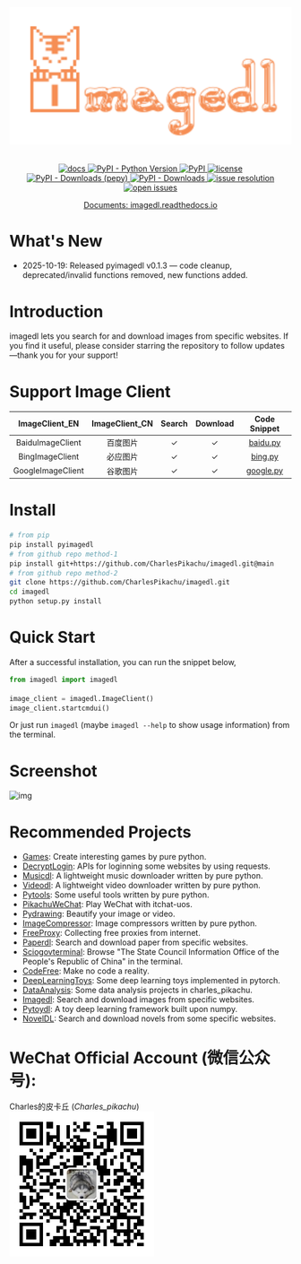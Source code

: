 <div align="center">
  <img src="https://raw.githubusercontent.com/CharlesPikachu/imagedl/main/docs/logo.png" width="600"/>
</div>
<br />

<p align="center">
  <a href="https://imagedl.readthedocs.io/">
    <img src="https://img.shields.io/badge/docs-latest-blue" alt="docs">
  </a>
  <a href="https://pypi.org/project/pyimagedl/">
    <img src="https://img.shields.io/pypi/pyversions/pyimagedl" alt="PyPI - Python Version">
  </a>
  <a href="https://pypi.org/project/pyimagedl/">
    <img src="https://img.shields.io/pypi/v/pyimagedl" alt="PyPI">
  </a>
  <a href="https://github.com/CharlesPikachu/imagedl/blob/main/LICENSE">
    <img src="https://img.shields.io/github/license/CharlesPikachu/imagedl.svg" alt="license">
  </a>
  <a href="https://pypi.org/project/pyimagedl/">
    <img src="https://pepy.tech/badge/pyimagedl" alt="PyPI - Downloads (pepy)">
  </a>
  <a href="https://pypi.org/project/pyimagedl/">
    <img src="https://img.shields.io/pypi/dm/pyimagedl?style=flat-square" alt="PyPI - Downloads">
  </a>
  <a href="https://github.com/CharlesPikachu/imagedl/issues">
    <img src="https://isitmaintained.com/badge/resolution/CharlesPikachu/imagedl.svg" alt="issue resolution">
  </a>
  <a href="https://github.com/CharlesPikachu/imagedl/issues">
    <img src="https://isitmaintained.com/badge/open/CharlesPikachu/imagedl.svg" alt="open issues">
  </a>
</p>

<p align="center">
  <a href="https://imagedl.readthedocs.io/">Documents: imagedl.readthedocs.io</a>
</p>


# What's New

- 2025-10-19: Released pyimagedl v0.1.3 — code cleanup, deprecated/invalid functions removed, new functions added.


# Introduction

imagedl lets you search for and download images from specific websites. If you find it useful, please consider starring the repository to follow updates—thank you for your support!


# Support Image Client

|  ImageClient_EN                |  ImageClient_CN    |   Search           |  Download            |    Code Snippet                                                                                        |
|  :----:                        |  :----:            |   :----:           |  :----:              |    :----:                                                                                              |
|  BaiduImageClient              |  百度图片          |   ✓                |  ✓                   |    [baidu.py](https://github.com/CharlesPikachu/imagedl/blob/main/imagedl/modules/sources/baidu.py)    |
|  BingImageClient               |  必应图片          |   ✓                |  ✓                   |    [bing.py](https://github.com/CharlesPikachu/imagedl/blob/main/imagedl/modules/sources/bing.py)      |
|  GoogleImageClient             |  谷歌图片          |   ✓                |  ✓                   |    [google.py](https://github.com/CharlesPikachu/imagedl/blob/main/imagedl/modules/sources/google.py)  |


# Install

```sh
# from pip
pip install pyimagedl
# from github repo method-1
pip install git+https://github.com/CharlesPikachu/imagedl.git@main
# from github repo method-2
git clone https://github.com/CharlesPikachu/imagedl.git
cd imagedl
python setup.py install
```


# Quick Start

After a successful installation, you can run the snippet below,

```python
from imagedl import imagedl

image_client = imagedl.ImageClient()
image_client.startcmdui()
```

Or just run `imagedl` (maybe `imagedl --help` to show usage information) from the terminal.


# Screenshot

![img](./docs/screenshot.gif)


# Recommended Projects

- [Games](https://github.com/CharlesPikachu/Games): Create interesting games by pure python.
- [DecryptLogin](https://github.com/CharlesPikachu/DecryptLogin): APIs for loginning some websites by using requests.
- [Musicdl](https://github.com/CharlesPikachu/musicdl): A lightweight music downloader written by pure python.
- [Videodl](https://github.com/CharlesPikachu/videodl): A lightweight video downloader written by pure python.
- [Pytools](https://github.com/CharlesPikachu/pytools): Some useful tools written by pure python.
- [PikachuWeChat](https://github.com/CharlesPikachu/pikachuwechat): Play WeChat with itchat-uos.
- [Pydrawing](https://github.com/CharlesPikachu/pydrawing): Beautify your image or video.
- [ImageCompressor](https://github.com/CharlesPikachu/imagecompressor): Image compressors written by pure python.
- [FreeProxy](https://github.com/CharlesPikachu/freeproxy): Collecting free proxies from internet.
- [Paperdl](https://github.com/CharlesPikachu/paperdl): Search and download paper from specific websites.
- [Sciogovterminal](https://github.com/CharlesPikachu/sciogovterminal): Browse "The State Council Information Office of the People's Republic of China" in the terminal.
- [CodeFree](https://github.com/CharlesPikachu/codefree): Make no code a reality.
- [DeepLearningToys](https://github.com/CharlesPikachu/deeplearningtoys): Some deep learning toys implemented in pytorch.
- [DataAnalysis](https://github.com/CharlesPikachu/dataanalysis): Some data analysis projects in charles_pikachu.
- [Imagedl](https://github.com/CharlesPikachu/imagedl): Search and download images from specific websites.
- [Pytoydl](https://github.com/CharlesPikachu/pytoydl): A toy deep learning framework built upon numpy.
- [NovelDL](https://github.com/CharlesPikachu/noveldl): Search and download novels from some specific websites.


# WeChat Official Account (微信公众号):

Charles的皮卡丘 (*Charles_pikachu*)  
![img](https://raw.githubusercontent.com/CharlesPikachu/imagedl/main/docs/pikachu.jpg)